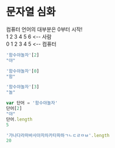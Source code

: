 # 문자열 심화

컴퓨터 언어의 대부분은 0부터 시작!  
1 2 3 4 5 6  &lt;-- 사람  
0 1 2 3 4 5  &lt;-- 컴퓨터

```javascript
'함수야놀자'[2]
"야"

'함수야놀자'[0]
"함"

'함수야놀자'[3]
"놀"

var 단어 = '함수야놀자'
단어[2]
"야"
단어.length
5

'가나다라마바사아자차카타파하ㄱㄴㄷㄹㅁㅂ'.length
20
```

 

